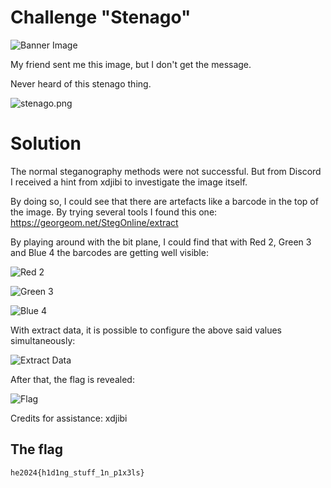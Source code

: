 # Challenge "Stenago"
![Banner Image](banner.jpg)

My friend sent me this image, but I don't get the message.

Never heard of this stenago thing.

![stenago.png](stenago.png)


# Solution

The normal steganography methods were not successful. But from Discord I received a hint from xdjibi to investigate the image itself.

By doing so, I could see that there are artefacts like a barcode in the top of the image. By trying several tools I found this one: https://georgeom.net/StegOnline/extract

By playing around with the bit plane, I could find that with Red 2, Green 3 and Blue 4 the barcodes are getting well visible:

![Red 2](red_2.png)

![Green 3](green_3.png)

![Blue 4](blue_4.png)

With extract data, it is possible to configure the above said values simultaneously:

![Extract Data](extract_data.png)

After that, the flag is revealed:

![Flag](flag.png)

Credits for assistance: xdjibi

## The flag
    he2024{h1d1ng_stuff_1n_p1x3ls}
